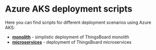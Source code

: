 # Azure AKS deployment scripts

Here you can find scripts for different deployment scenarios using Azure AKS:

- [**monolith**](https://thingsboard.io/docs/user-guide/install/cluster/azure-monolith-setup/) - simplistic deployment of ThingsBoard monolith
- [**microservices**](https://thingsboard.io/docs/user-guide/install/cluster/azure-microservices-setup/) - deployment of ThingsBoard microservices
